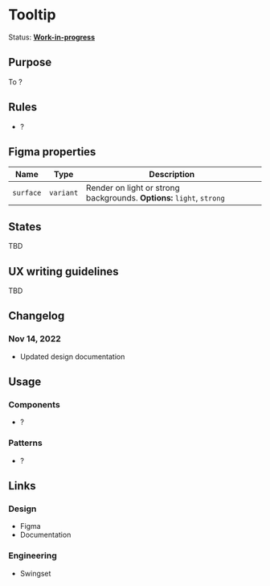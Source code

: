 # Tooltip

Status: **[Work-in-progress](/guides/can-i-use#work-in-progress)**

## Purpose

To ?

## Rules

- ?

## Figma properties

| Name      | Type      | Description                                                           |
| --------- | --------- | --------------------------------------------------------------------- |
| `surface` | `variant` | Render on light or strong backgrounds. **Options:** `light`, `strong` |

## States

TBD

## UX writing guidelines

TBD

## Changelog

### Nov 14, 2022

- Updated design documentation

## Usage

### Components

- ?

### Patterns

- ?

## Links

### Design

- Figma
- Documentation

### Engineering

- Swingset

